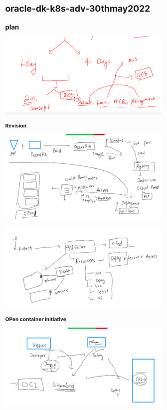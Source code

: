 # oracle-dk-k8s-adv-30thmay2022

## plan 

<img src="plan.png">

### Revision 

<img src="rev1.png">

### 

<img src="rev2.png">

### OPen container initiative 

<img src="oci.png">

